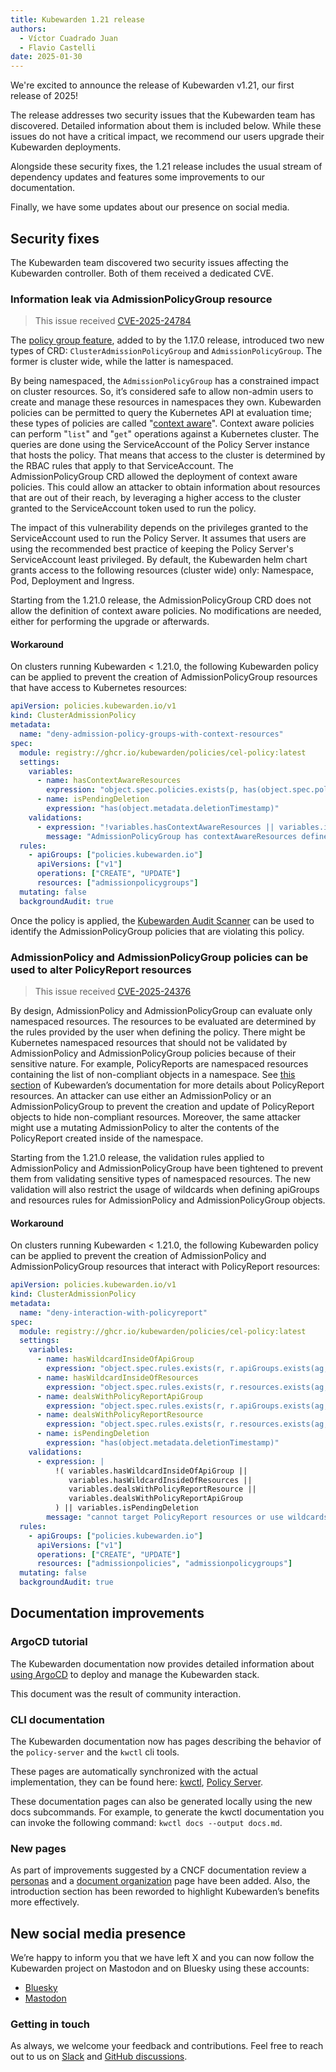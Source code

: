 ```yaml
---
title: Kubewarden 1.21 release
authors:
  - Víctor Cuadrado Juan
  - Flavio Castelli
date: 2025-01-30
---
```


We're excited to announce the release of Kubewarden v1.21, our first release of 2025!


The release addresses two security issues that the Kubewarden team has discovered. Detailed information about them is included below.
While these issues do not have a critical impact, we recommend our users upgrade their Kubewarden deployments.

Alongside these security fixes, the 1.21 release includes the usual stream of dependency updates and features some improvements to our documentation.

Finally, we have some updates about our presence on social media.

## Security fixes

The Kubewarden team discovered two security issues affecting the Kubewarden controller. Both of them received a dedicated CVE.


### Information leak via AdmissionPolicyGroup resource

> This issue received [CVE-2025-24784](https://github.com/kubewarden/kubewarden-controller/security/advisories/GHSA-756x-m4mj-q96c)

The [policy group feature](https://docs.kubewarden.io/explanations/policy-groups), added to by the 1.17.0 release,
introduced two new types of CRD: `ClusterAdmissionPolicyGroup` and `AdmissionPolicyGroup`. The former is cluster wide, while the latter is namespaced.

By being namespaced, the `AdmissionPolicyGroup` has a constrained impact on cluster resources. So, it’s considered safe to allow non-admin users
to create and manage these resources in namespaces they own.
Kubewarden policies can be permitted to query the Kubernetes API at evaluation time; these types of policies are called "[context aware](https://docs.kubewarden.io/reference/spec/context-aware-policies)".
Context aware policies can perform "`list`" and "`get`" operations against a Kubernetes cluster. The queries are done using the ServiceAccount of the Policy Server instance that hosts the policy.
That means that access to the cluster is determined by the RBAC rules that apply to that ServiceAccount.
The AdmissionPolicyGroup CRD allowed the deployment of context aware policies. This could allow an attacker to obtain information about resources that are out of their reach, by leveraging a higher access to the cluster granted to the ServiceAccount token used to run the policy.

The impact of this vulnerability depends on the privileges granted to the ServiceAccount used to run the Policy Server. It assumes that users are using the recommended best practice
of keeping the Policy Server's ServiceAccount least privileged. By default, the Kubewarden helm chart grants access to the following resources (cluster wide) only: Namespace, Pod, Deployment and Ingress.

Starting from the 1.21.0 release, the AdmissionPolicyGroup CRD does not allow the definition of context aware policies. No modifications are needed, either for performing the upgrade or afterwards.

#### Workaround

On clusters running Kubewarden < 1.21.0, the following Kubewarden policy can be applied to prevent the creation of AdmissionPolicyGroup resources that have access to Kubernetes resources:

```yaml
apiVersion: policies.kubewarden.io/v1
kind: ClusterAdmissionPolicy
metadata:
  name: "deny-admission-policy-groups-with-context-resources"
spec:
  module: registry://ghcr.io/kubewarden/policies/cel-policy:latest
  settings:
    variables:
      - name: hasContextAwareResources
        expression: "object.spec.policies.exists(p, has(object.spec.policies[p].contextAwareResources))"
      - name: isPendingDeletion
        expression: "has(object.metadata.deletionTimestamp)"
    validations:
      - expression: "!variables.hasContextAwareResources || variables.isPendingDeletion"
        message: "AdmissionPolicyGroup has contextAwareResources defined"
  rules:
    - apiGroups: ["policies.kubewarden.io"]
      apiVersions: ["v1"]
      operations: ["CREATE", "UPDATE"]
      resources: ["admissionpolicygroups"]
  mutating: false
  backgroundAudit: true
```

Once the policy is applied, the [Kubewarden Audit Scanner](https://docs.kubewarden.io/howtos/audit-scanner) can be used to identify the
AdmissionPolicyGroup policies that are violating this policy.

### AdmissionPolicy and AdmissionPolicyGroup policies can be used to alter PolicyReport resources

> This issue received [CVE-2025-24376](https://github.com/kubewarden/kubewarden-controller/security/advisories/GHSA-fc89-jghx-8pvg)

By design, AdmissionPolicy and AdmissionPolicyGroup can evaluate only namespaced resources. The resources to be evaluated are determined by the rules provided by the user when defining the policy.
There might be Kubernetes namespaced resources that should not be validated by AdmissionPolicy and AdmissionPolicyGroup policies because of their sensitive nature.
For example, PolicyReports are namespaced resources containing the list of non-compliant objects in a namespace. See [this section](https://docs.kubewarden.io/explanations/audit-scanner/policy-reports)
of Kubewarden’s documentation for more details about PolicyReport resources.
An attacker can use either an AdmissionPolicy or an AdmissionPolicyGroup to prevent the creation and update of PolicyReport objects to hide non-compliant resources.
Moreover, the same attacker might use a mutating AdmissionPolicy to alter the contents of the PolicyReport created inside of the namespace.

Starting from the 1.21.0 release, the validation rules applied to AdmissionPolicy and AdmissionPolicyGroup have been tightened to prevent them from validating sensitive types of namespaced resources.
The new validation will also restrict the usage of wildcards when defining apiGroups and resources rules for AdmissionPolicy and AdmissionPolicyGroup objects.

#### Workaround

On clusters running Kubewarden < 1.21.0, the following Kubewarden policy can be applied to prevent the creation of AdmissionPolicy and AdmissionPolicyGroup resources
that interact with PolicyReport resources:

```yaml
apiVersion: policies.kubewarden.io/v1
kind: ClusterAdmissionPolicy
metadata:
  name: "deny-interaction-with-policyreport"
spec:
  module: registry://ghcr.io/kubewarden/policies/cel-policy:latest
  settings:
    variables:
      - name: hasWildcardInsideOfApiGroup
        expression: "object.spec.rules.exists(r, r.apiGroups.exists(ag, ag == '*'))"
      - name: hasWildcardInsideOfResources
        expression: "object.spec.rules.exists(r, r.resources.exists(ag, ag == '*' || ag == '*/*' || ag == 'policyreports/*'))"
      - name: dealsWithPolicyReportApiGroup
        expression: "object.spec.rules.exists(r, r.apiGroups.exists(ag, ag == 'wgpolicyk8s.io'))"
      - name: dealsWithPolicyReportResource
        expression: "object.spec.rules.exists(r, r.resources.exists(ag, ag == 'policyreports' || ag == 'policyreports/'))"
      - name: isPendingDeletion
        expression: "has(object.metadata.deletionTimestamp)"
    validations:
      - expression: |
          !( variables.hasWildcardInsideOfApiGroup ||
             variables.hasWildcardInsideOfResources ||
             variables.dealsWithPolicyReportResource ||
             variables.dealsWithPolicyReportApiGroup
          ) || variables.isPendingDeletion
        message: "cannot target PolicyReport resources or use wildcards in apiGroups or resources"
  rules:
    - apiGroups: ["policies.kubewarden.io"]
      apiVersions: ["v1"]
      operations: ["CREATE", "UPDATE"]
      resources: ["admissionpolicies", "admissionpolicygroups"]
  mutating: false
  backgroundAudit: true
```

## Documentation improvements

### ArgoCD tutorial

The Kubewarden documentation now provides detailed information about [using ArgoCD](https://docs.kubewarden.io/howtos/argocd-installation) to deploy and
manage the Kubewarden stack.

This document was the result of community interaction.

### CLI documentation

The Kubewarden documentation now has pages describing the behavior of the `policy-server` and the `kwctl` cli tools.

These pages are automatically synchronized with the actual implementation, they can be found here:
[kwctl](https://docs.kubewarden.io/reference/kwctl-cli),
[Policy Server](https://docs.kubewarden.io/reference/policy-server-cli).

These documentation pages can also be generated locally using the new docs subcommands. For example, to generate the kwctl documentation you can
invoke the following command: `kwctl docs --output docs.md`. 

### New pages

As part of improvements suggested by a CNCF documentation review a [personas](https://docs.kubewarden.io/next/personas)
and a [document organization](https://docs.kubewarden.io/next/organization) page have been added.
Also, the introduction section has been reworded to highlight Kubewarden’s benefits more effectively.

## New social media presence

We’re happy to inform you that we have left X and you can now follow the Kubewarden project on Mastodon and on Bluesky using these accounts:
- [Bluesky](https://bsky.app/profile/kubewarden.io)
- [Mastodon](https://bsky.app/profile/kubewarden.io)

### Getting in touch

As always, we welcome your feedback and contributions. Feel free to reach out
to us on [Slack](https://kubernetes.slack.com/?redir=%2Fmessages%2Fkubewarden)
and [GitHub discussions](https://github.com/orgs/kubewarden/discussions).

